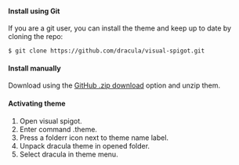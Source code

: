 #### Install using Git

If you are a git user, you can install the theme and keep up to date by cloning the repo:

    $ git clone https://github.com/dracula/visual-spigot.git

#### Install manually

Download using the [GitHub .zip download](https://github.com/dracula/visual-spigot/archive/master.zip) option and unzip them.

#### Activating theme

1. Open visual spigot.
2. Enter command .theme.
3. Press a folderr icon next to theme name label.
5. Unpack dracula theme in opened folder.
4. Select dracula in theme menu.

